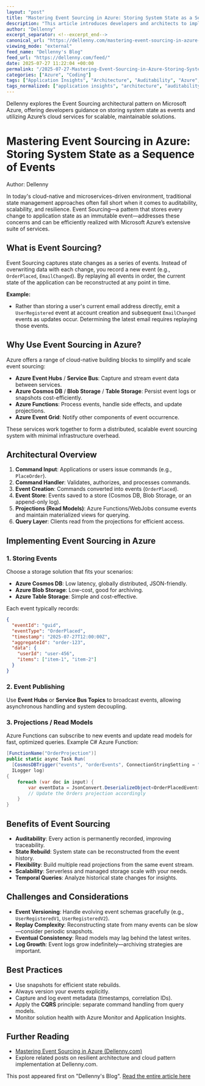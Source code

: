 ```yaml
---
layout: "post"
title: "Mastering Event Sourcing in Azure: Storing System State as a Sequence of Events"
description: "This article introduces developers and architects to implementing the Event Sourcing pattern within Microsoft Azure. It explains key concepts of event sourcing, details how various Azure services facilitate storing and processing events, and covers architectural approaches, practical implementation steps, benefits, and challenges. Guidance on best practices for robust, scalable, and maintainable event-sourced systems is also provided."
author: "Dellenny"
excerpt_separator: <!--excerpt_end-->
canonical_url: "https://dellenny.com/mastering-event-sourcing-in-azure-storing-system-state-as-a-sequence-of-events/"
viewing_mode: "external"
feed_name: "Dellenny's Blog"
feed_url: "https://dellenny.com/feed/"
date: 2025-07-27 11:22:04 +00:00
permalink: "/2025-07-27-Mastering-Event-Sourcing-in-Azure-Storing-System-State-as-a-Sequence-of-Events.html"
categories: ["Azure", "Coding"]
tags: ["Application Insights", "Architecture", "Auditability", "Azure", "Azure Blob Storage", "Azure Cosmos DB", "Azure Event Grid", "Azure Event Hubs", "Azure Functions", "Azure Service Bus", "Cloud Native", "Coding", "CQRS", "Distributed Systems", "Event Sourcing", "Event Store", "Immutable Events", "Microservices", "Posts", "Projections", "Scalability", "Solution Architecture", "State Management"]
tags_normalized: ["application insights", "architecture", "auditability", "azure", "azure blob storage", "azure cosmos db", "azure event grid", "azure event hubs", "azure functions", "azure service bus", "cloud native", "coding", "cqrs", "distributed systems", "event sourcing", "event store", "immutable events", "microservices", "posts", "projections", "scalability", "solution architecture", "state management"]
---
```


Dellenny explores the Event Sourcing architectural pattern on Microsoft Azure, offering developers guidance on storing system state as events and utilizing Azure’s cloud services for scalable, maintainable solutions.<!--excerpt_end-->

# Mastering Event Sourcing in Azure: Storing System State as a Sequence of Events

Author: Dellenny

In today's cloud-native and microservices-driven environment, traditional state management approaches often fall short when it comes to auditability, scalability, and resilience. Event Sourcing—a pattern that stores every change to application state as an immutable event—addresses these concerns and can be efficiently realized with Microsoft Azure’s extensive suite of services.

## What is Event Sourcing?

Event Sourcing captures state changes as a series of events. Instead of overwriting data with each change, you record a new event (e.g., `OrderPlaced`, `EmailChanged`). By replaying all events in order, the current state of the application can be reconstructed at any point in time.

**Example:**

- Rather than storing a user's current email address directly, emit a `UserRegistered` event at account creation and subsequent `EmailChanged` events as updates occur. Determining the latest email requires replaying those events.

## Why Use Event Sourcing in Azure?

Azure offers a range of cloud-native building blocks to simplify and scale event sourcing:

- **Azure Event Hubs** / **Service Bus**: Capture and stream event data between services.
- **Azure Cosmos DB** / **Blob Storage** / **Table Storage**: Persist event logs or snapshots cost-efficiently.
- **Azure Functions**: Process events, handle side effects, and update projections.
- **Azure Event Grid**: Notify other components of event occurrence.

These services work together to form a distributed, scalable event sourcing system with minimal infrastructure overhead.

## Architectural Overview

1. **Command Input**: Applications or users issue commands (e.g., `PlaceOrder`).
2. **Command Handler**: Validates, authorizes, and processes commands.
3. **Event Creation**: Commands converted into events (`OrderPlaced`).
4. **Event Store**: Events saved to a store (Cosmos DB, Blob Storage, or an append-only log).
5. **Projections (Read Models)**: Azure Functions/WebJobs consume events and maintain materialized views for querying.
6. **Query Layer**: Clients read from the projections for efficient access.

## Implementing Event Sourcing in Azure

### 1. Storing Events

Choose a storage solution that fits your scenarios:

- **Azure Cosmos DB**: Low latency, globally distributed, JSON-friendly.
- **Azure Blob Storage**: Low-cost, good for archiving.
- **Azure Table Storage**: Simple and cost-effective.

Each event typically records:

```json
{
  "eventId": "guid",
  "eventType": "OrderPlaced",
  "timestamp": "2025-07-27T12:00:00Z",
  "aggregateId": "order-123",
  "data": {
    "userId": "user-456",
    "items": ["item-1", "item-2"]
  }
}
```

### 2. Event Publishing

Use **Event Hubs** or **Service Bus Topics** to broadcast events, allowing asynchronous handling and system decoupling.

### 3. Projections / Read Models

Azure Functions can subscribe to new events and update read models for fast, optimized queries. Example C# Azure Function:

```csharp
[FunctionName("OrderProjection")]
public static async Task Run(
  [CosmosDBTrigger("events", "orderEvents", ConnectionStringSetting = "CosmosDB")] IReadOnlyList<Document> input,
  ILogger log)
{
    foreach (var doc in input) {
        var eventData = JsonConvert.DeserializeObject<OrderPlacedEvent>(doc.ToString());
        // Update the Orders projection accordingly
    }
}
```

## Benefits of Event Sourcing

- **Auditability**: Every action is permanently recorded, improving traceability.
- **State Rebuild**: System state can be reconstructed from the event history.
- **Flexibility**: Build multiple read projections from the same event stream.
- **Scalability**: Serverless and managed storage scale with your needs.
- **Temporal Queries**: Analyze historical state changes for insights.

## Challenges and Considerations

- **Event Versioning**: Handle evolving event schemas gracefully (e.g., `UserRegisteredV1`, `UserRegisteredV2`).
- **Replay Complexity**: Reconstructing state from many events can be slow—consider periodic snapshots.
- **Eventual Consistency**: Read models may lag behind the latest writes.
- **Log Growth**: Event logs grow indefinitely—archiving strategies are important.

## Best Practices

- Use snapshots for efficient state rebuilds.
- Always version your events explicitly.
- Capture and log event metadata (timestamps, correlation IDs).
- Apply the **CQRS** principle: separate command handling from query models.
- Monitor solution health with Azure Monitor and Application Insights.

## Further Reading

- [Mastering Event Sourcing in Azure (Dellenny.com)](https://dellenny.com/mastering-event-sourcing-in-azure-storing-system-state-as-a-sequence-of-events/)
- Explore related posts on resilient architecture and cloud pattern implementation at Dellenny.com.

This post appeared first on "Dellenny's Blog". [Read the entire article here](https://dellenny.com/mastering-event-sourcing-in-azure-storing-system-state-as-a-sequence-of-events/)
